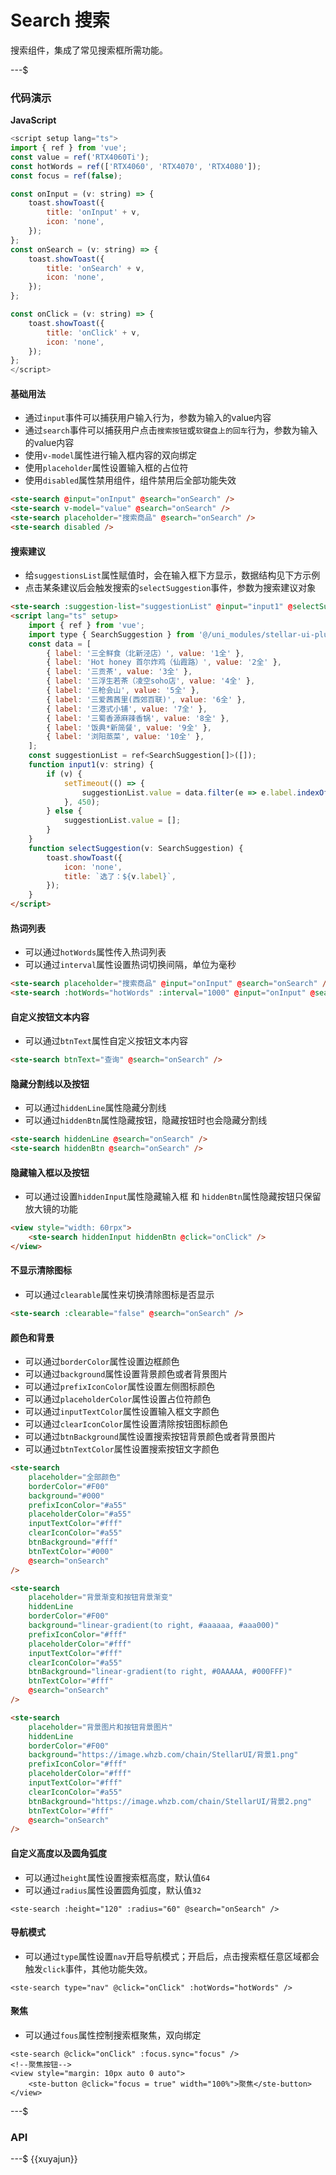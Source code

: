 # Search 搜索

搜索组件，集成了常见搜索框所需功能。

---$

### 代码演示

**JavaScript**

```javascript
<script setup lang="ts">
import { ref } from 'vue';
const value = ref('RTX4060Ti');
const hotWords = ref(['RTX4060', 'RTX4070', 'RTX4080']);
const focus = ref(false);

const onInput = (v: string) => {
    toast.showToast({
        title: 'onInput' + v,
        icon: 'none',
    });
};
const onSearch = (v: string) => {
    toast.showToast({
        title: 'onSearch' + v,
        icon: 'none',
    });
};

const onClick = (v: string) => {
    toast.showToast({
        title: 'onClick' + v,
        icon: 'none',
    });
};
</script>
```

#### 基础用法

-   通过`input`事件可以捕获用户输入行为，参数为输入的value内容
-   通过`search`事件可以捕获用户点击`搜索按钮`或`软键盘上的回车`行为，参数为输入的value内容
-   使用`v-model`属性进行输入框内容的双向绑定
-   使用`placeholder`属性设置输入框的占位符
-   使用`disabled`属性禁用组件，组件禁用后全部功能失效

```html
<ste-search @input="onInput" @search="onSearch" />
<ste-search v-model="value" @search="onSearch" />
<ste-search placeholder="搜索商品" @search="onSearch" />
<ste-search disabled />
```

#### 搜索建议

-   给`suggestionsList`属性赋值时，会在输入框下方显示，数据结构见下方示例
-   点击某条建议后会触发搜索的`selectSuggestion`事件，参数为搜索建议对象

```html
<ste-search :suggestion-list="suggestionList" @input="input1" @selectSuggestion="selectSuggestion" />
<script lang="ts" setup>
    import { ref } from 'vue';
    import type { SearchSuggestion } from '@/uni_modules/stellar-ui-plus/types/index';
    const data = [
        { label: '三全鲜食（北新泾店）', value: '1全' },
        { label: 'Hot honey 首尔炸鸡（仙霞路）', value: '2全' },
        { label: '三贡茶', value: '3全' },
        { label: '三浮生若茶（凌空soho店', value: '4全' },
        { label: '三枪会山', value: '5全' },
        { label: '三爱茜茜里(西郊百联)', value: '6全' },
        { label: '三港式小铺', value: '7全' },
        { label: '三蜀香源麻辣香锅', value: '8全' },
        { label: '饭典*新简餐', value: '9全' },
        { label: '浏阳蒸菜', value: '10全' },
    ];
    const suggestionList = ref<SearchSuggestion[]>([]);
    function input1(v: string) {
        if (v) {
            setTimeout(() => {
                suggestionList.value = data.filter(e => e.label.indexOf(v) > -1);
            }, 450);
        } else {
            suggestionList.value = [];
        }
    }
    function selectSuggestion(v: SearchSuggestion) {
        toast.showToast({
            icon: 'none',
            title: `选了：${v.label}`,
        });
    }
</script>
```

#### 热词列表

-   可以通过`hotWords`属性传入热词列表
-   可以通过`interval`属性设置热词切换间隔，单位为毫秒

```html
<ste-search placeholder="搜索商品" @input="onInput" @search="onSearch" />
<ste-search :hotWords="hotWords" :interval="1000" @input="onInput" @search="onSearch" />
```

#### 自定义按钮文本内容

-   可以通过`btnText`属性自定义按钮文本内容

```html
<ste-search btnText="查询" @search="onSearch" />
```

#### 隐藏分割线以及按钮

-   可以通过`hiddenLine`属性隐藏分割线
-   可以通过`hiddenBtn`属性隐藏按钮，隐藏按钮时也会隐藏分割线

```html
<ste-search hiddenLine @search="onSearch" />
<ste-search hiddenBtn @search="onSearch" />
```

#### 隐藏输入框以及按钮

-   可以通过设置`hiddenInput`属性隐藏输入框 和 `hiddenBtn`属性隐藏按钮只保留放大镜的功能

```html
<view style="width: 60rpx">
    <ste-search hiddenInput hiddenBtn @click="onClick" />
</view>
```

#### 不显示清除图标

-   可以通过`clearable`属性来切换清除图标是否显示

```html
<ste-search :clearable="false" @search="onSearch" />
```

#### 颜色和背景

-   可以通过`borderColor`属性设置边框颜色
-   可以通过`background`属性设置背景颜色或者背景图片
-   可以通过`prefixIconColor`属性设置左侧图标颜色
-   可以通过`placeholderColor`属性设置占位符颜色
-   可以通过`inputTextColor`属性设置输入框文字颜色
-   可以通过`clearIconColor`属性设置清除按钮图标颜色
-   可以通过`btnBackground`属性设置搜索按钮背景颜色或者背景图片
-   可以通过`btnTextColor`属性设置搜索按钮文字颜色

```html
<ste-search
    placeholder="全部颜色"
    borderColor="#F00"
    background="#000"
    prefixIconColor="#a55"
    placeholderColor="#a55"
    inputTextColor="#fff"
    clearIconColor="#a55"
    btnBackground="#fff"
    btnTextColor="#000"
    @search="onSearch"
/>

<ste-search
    placeholder="背景渐变和按钮背景渐变"
    hiddenLine
    borderColor="#F00"
    background="linear-gradient(to right, #aaaaaa, #aaa000)"
    prefixIconColor="#fff"
    placeholderColor="#fff"
    inputTextColor="#fff"
    clearIconColor="#a55"
    btnBackground="linear-gradient(to right, #0AAAAA, #000FFF)"
    btnTextColor="#fff"
    @search="onSearch"
/>

<ste-search
    placeholder="背景图片和按钮背景图片"
    hiddenLine
    borderColor="#F00"
    background="https://image.whzb.com/chain/StellarUI/背景1.png"
    prefixIconColor="#fff"
    placeholderColor="#fff"
    inputTextColor="#fff"
    clearIconColor="#a55"
    btnBackground="https://image.whzb.com/chain/StellarUI/背景2.png"
    btnTextColor="#fff"
    @search="onSearch"
/>
```

#### 自定义高度以及圆角弧度

-   可以通过`height`属性设置搜索框高度，默认值`64`
-   可以通过`radius`属性设置圆角弧度，默认值`32`

```
<ste-search :height="120" :radius="60" @search="onSearch" />
```

#### 导航模式

-   可以通过`type`属性设置`nav`开启导航模式；开启后，点击搜索框任意区域都会触发`click`事件，其他功能失效。

```
<ste-search type="nav" @click="onClick" :hotWords="hotWords" />
```

#### 聚焦

-   可以通过`fous`属性控制搜索框聚焦，双向绑定

```
<ste-search @click="onClick" :focus.sync="focus" />
<!--聚焦按钮-->
<view style="margin: 10px auto 0 auto">
	<ste-button @click="focus = true" width="100%">聚焦</ste-button>
</view>
```

---$

### API

<!-- props -->

---$
{{xuyajun}}
